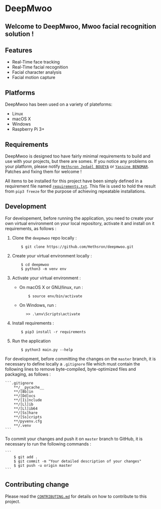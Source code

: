 # DeepMwoo

## Welcome to **DeepMwoo**, Mwoo facial recognition solution !

## Features

*   Real-Time face tracking
*   Real-Time facial recognition
*   Facial character analysis
*   Facial motion capture

## Platforms

DeepMwoo has been used on a variety of plateforms:

*   Linux
*   macOS X
*   Windows
*   Raspberry Pi 3+

## Requirements

DeepMwoo is designed too have fairly minimal requirements to build and use with your projects, but there are somes. If you notice any problems on your platform, please notify [`Hethsron Jedaël BOUEYA`](mailto:hetshron-jeadel.boueya@uha.fr) or [`Yassine BENOMAR`](mailto:yassine.benomar@uha.fr). Patches and fixing them for welcome !

All items to be installed for this project have been simply defined in a requirement file named [`requirements.txt`](requirements.txt). This file is used to hold the result from `pip3 freeze` for the purpose of achieving repeatable installations.

## Development
For developement, before running the application, you need to create your own virtual environment on your local repository, activate it and install on it requirements, as follows :

1. Clone the `deepmwoo` repo locally :

    ```console
        $ git clone https://github.com/Hethsron/deepmwoo.git
    ```

2. Create your virtual environment locally :

    ```console
        $ cd deepmwoo
        $ python3 -m venv env
    ```

3. Activate your virtual environment :

    *  On macOS X or GNU/linux, run :

        ```console
            $ source env/bin/activate
        ```

    *   On Windows, run :

        ```console
           >> .\env\Scripts\activate
        ```

4. Install requirements :

    ```console
        $ pip3 install -r requirements
    ```

5. Run the application

    ```console
        $ python3 main.py --help
    ```

For development, before committing the changes on the `master` branch, it is necessary to define locally a `.gitignore` file which must contain the following lines to remove byte-compiled, byte-optimized files and packaging, as follows :

    ```.gitignore
        **/__pycache__
        **/[Bb]in
        **/[Dd]ocs
        **/[Ii]nclude
        **/[Ll]ib
        **/[Ll]ib64
        **/[Ss]hare
        **/[Ss]cripts
        **/pyvenv.cfg
        **/.venv
    ```

To commit your changes and push it on `master` branch to GitHub, it is necessary to run the following commands :

    ```
        $ git add .
        $ git commit -m "Your detailed description of your changes"
        $ git push -u origin master
    ```

## Contributing change

Please read the [`CONTRIBUTING.md`](CONTRIBUTING.md) for details on how to contribute to this project.
